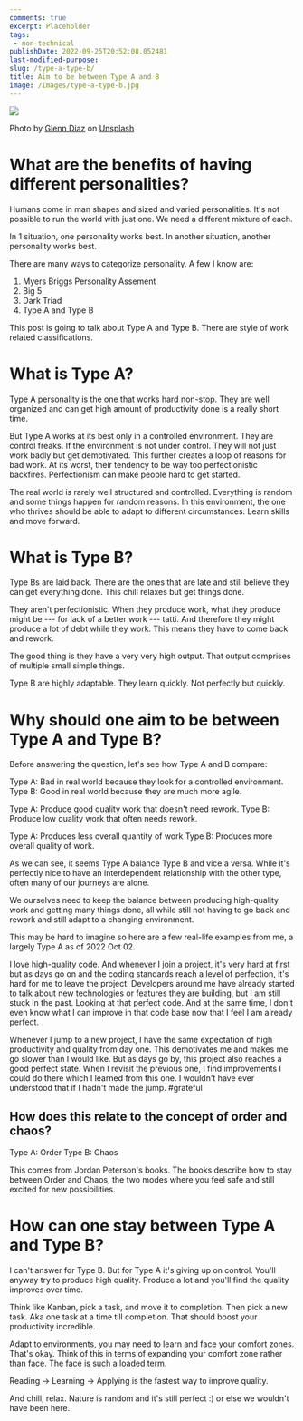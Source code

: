 ```yaml
---
comments: true
excerpt: Placeholder 
tags:
 - non-technical
publishDate: 2022-09-25T20:52:08.052481
last-modified-purpose:
slug: /type-a-type-b/
title: Aim to be between Type A and B
image: /images/type-a-type-b.jpg
---
```

![](/images/type-a-type-b.jpg)

Photo by <a href="https://unsplash.com/@glenndiaz?utm_source=unsplash&utm_medium=referral&utm_content=creditCopyText">Glenn Diaz</a> on <a href="https://unsplash.com/s/photos/workaholic?utm_source=unsplash&utm_medium=referral&utm_content=creditCopyText">Unsplash</a>


# What are the benefits of having different personalities?

Humans come in man shapes and sized and varied personalities. It's not possible to run the world with just one. We need a different mixture of each.

In 1 situation, one personality works best. In another situation, another personality works best.

There are many ways to categorize personality. A few I know are:
1. Myers Briggs Personality Assement
2. Big 5
3. Dark Triad
4. Type A and Type B

This post is going to talk about Type A and Type B. There are style of work related classifications.

# What is Type A?

Type A personality is the one that works hard non-stop. They are well organized and can get high amount of productivity done is a really short time.

But Type A works at its best only in a controlled environment. They are control freaks. If the environment is not under control. They will not just work badly but get demotivated. This further creates a loop of reasons for bad work. At its worst, their tendency to be way too perfectionistic backfires. Perfectionism can make people hard to get started.

The real world is rarely well structured and controlled. Everything is random and some things happen for random reasons. In this environment, the one who thrives should be able to adapt to different circumstances. Learn skills and move forward.

# What is Type B?

Type Bs are laid back. There are the ones that are late and still believe they can get everything done. This chill relaxes but get things done.

They aren't perfectionistic. When they produce work, what they produce might be --- for lack of a better work --- tatti. And therefore they might produce a lot of debt while they work. This means they have to come back and rework.

The good thing is they have a very very high output. That output comprises of multiple small simple things.

Type B are highly adaptable. They learn quickly. Not perfectly but quickly.

# Why should one aim to be between Type A and Type B?

Before answering the question, let's see how Type A and B compare:

Type A: Bad in real world because they look for a controlled environment.
Type B: Good in real world because they are much more agile.

Type A: Produce good quality work that doesn't need rework.
Type B: Produce low quality work that often needs rework.

Type A: Produces less overall quantity of work
Type B: Produces more overall quality of work.

As we can see, it seems Type A balance Type B and vice a versa. While it's perfectly nice to have an interdependent relationship with the other type, often many of our journeys are alone.

We ourselves need to keep the balance between producing high-quality work and getting many things done, all while still not having to go back and rework and still adapt to a changing environment.

This may be hard to imagine so here are a few real-life examples from me, a largely Type A as of 2022 Oct 02.

I love high-quality code. And whenever I join a project, it's very hard at first but as days go on and the coding standards reach a level of perfection, it's hard for me to leave the project. Developers around me have already started to talk about new technologies or features they are building, but I am still stuck in the past. Looking at that perfect code. And at the same time, I don't even know what I can improve in that code base now that I feel I am already perfect.

Whenever I jump to a new project, I have the same expectation of high productivity and quality from day one. This demotivates me and makes me go slower than I would like. But as days go by, this project also reaches a good perfect state. When I revisit the previous one, I find improvements I could do there which I learned from this one. I wouldn't have ever understood that if I hadn't made the jump. #grateful

## How does this relate to the concept of order and chaos?
Type A: Order
Type B: Chaos

This comes from Jordan Peterson's books. The books describe how to stay between Order and Chaos, the two modes where you feel safe and still excited for new possibilities.

# How can one stay between Type A and Type B?

I can't answer for Type B. But for Type A it's giving up on control. You'll anyway try to produce high quality. Produce a lot and you'll find the quality improves over time.

Think like Kanban, pick a task, and move it to completion. Then pick a new task. Aka one task at a time till completion. That should boost your productivity incredible.

Adapt to environments, you may need to learn and face your comfort zones. That's okay. Think of this in terms of expanding your comfort zone rather than face. The face is such a loaded term.

Reading -> Learning -> Applying is the fastest way to improve quality.

And chill, relax. Nature is random and it's still perfect :) or else we wouldn't have been here.